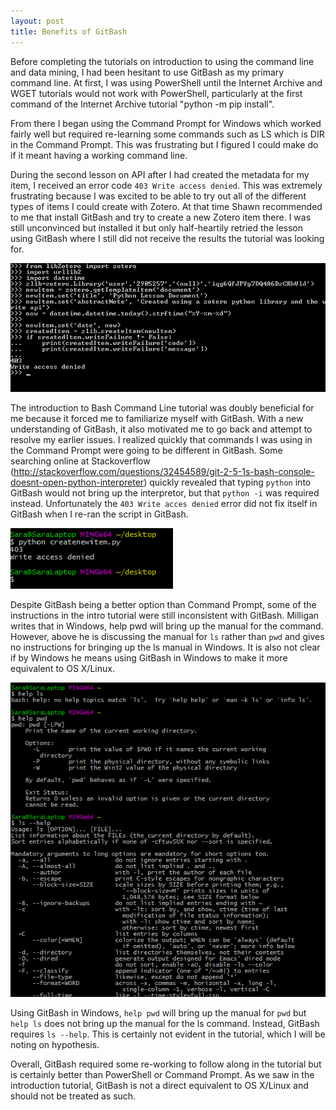 ```yaml
---
layout: post
title: Benefits of GitBash
---
```

Before completing the tutorials on introduction to using the command line and data mining, I had been hesitant to use GitBash as my primary command line. At first, I was using PowerShell until the Internet Archive and WGET tutorials would not work with PowerShell, particularly at the first command of the Internet Archive tutorial "python -m pip install".

From there I began using the Command Prompt for Windows which worked fairly well but required re-learning some commands such as LS which is DIR in the Command Prompt. This was frustrating but I figured I could make do if it meant having a working command line. 

During the second lesson on API after I had created the metadata for my item, I received an error code `403 Write access denied`. This was extremely frustrating because I was excited to be able to try out all of the different types of items I could create with Zotero. At that time Shawn recommended to me that install GitBash and try to create a new Zotero item there. I was still unconvinced but installed it but only half-heartily retried the lesson using GitBash where I still did not receive the results the tutorial was looking for.

![create new Zotero item](/images/creating-new-item.png)

The introduction to Bash Command Line tutorial was doubly beneficial for me because it forced me to familiarize myself with GitBash. With a new understanding of GitBash, it also motivated me to go back and attempt to resolve my earlier issues. I realized quickly that commands I was using in the Command Prompt were going to be different in GitBash. Some searching online at Stackoverflow (http://stackoverflow.com/questions/32454589/git-2-5-1s-bash-console-doesnt-open-python-interpreter) quickly revealed that typing `python` into GitBash would not bring up the interpretor, but that `python -i` was required instead. Unfortunately the `403 Write acces denied` error did not fix itself in GitBash when I re-ran the script in GitBash.

![creating new item in GitBash](/images/creatingnewitemgitbash.png)

Despite GitBash being a better option than Command Prompt, some of the instructions in the intro tutorial were still inconsistent with GitBash. Milligan writes that in Windows, help pwd will bring up the manual for the command. However, above he is discussing the manual for `ls` rather than `pwd` and gives no instructions for bringing up the ls manual in Windows. It is also not clear if by Windows he means using GitBash in Windows to make it more equivalent to OS X/Linux.

![command options](/images/helpls.png)

Using GitBash in Windows, `help pwd` will bring up the manual for `pwd` but `help ls` does not bring up the manual for the ls command. Instead, GitBash requires `ls --help`. This is certainly not evident in the tutorial, which I will be noting on hypothesis.

Overall, GitBash required some re-working to follow along in the tutorial but is certainly better than PowerShell or Command Prompt. As we saw in the introduction tutorial, GitBash is not a direct equivalent to OS X/Linux and should not be treated as such. 
